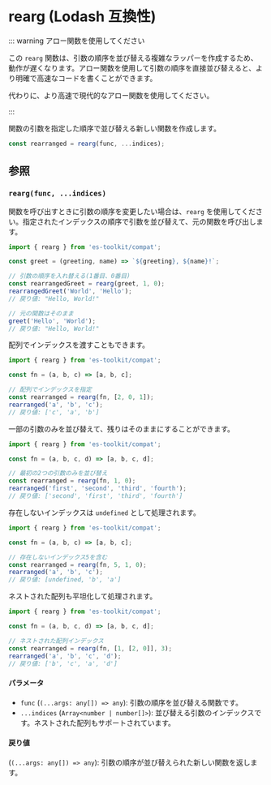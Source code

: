 # rearg (Lodash 互換性)

::: warning アロー関数を使用してください

この `rearg` 関数は、引数の順序を並び替える複雑なラッパーを作成するため、動作が遅くなります。アロー関数を使用して引数の順序を直接並び替えると、より明確で高速なコードを書くことができます。

代わりに、より高速で現代的なアロー関数を使用してください。

:::

関数の引数を指定した順序で並び替える新しい関数を作成します。

```typescript
const rearranged = rearg(func, ...indices);
```

## 参照

### `rearg(func, ...indices)`

関数を呼び出すときに引数の順序を変更したい場合は、`rearg` を使用してください。指定されたインデックスの順序で引数を並び替えて、元の関数を呼び出します。

```typescript
import { rearg } from 'es-toolkit/compat';

const greet = (greeting, name) => `${greeting}, ${name}!`;

// 引数の順序を入れ替える(1番目、0番目)
const rearrangedGreet = rearg(greet, 1, 0);
rearrangedGreet('World', 'Hello');
// 戻り値: "Hello, World!"

// 元の関数はそのまま
greet('Hello', 'World');
// 戻り値: "Hello, World!"
```

配列でインデックスを渡すこともできます。

```typescript
import { rearg } from 'es-toolkit/compat';

const fn = (a, b, c) => [a, b, c];

// 配列でインデックスを指定
const rearranged = rearg(fn, [2, 0, 1]);
rearranged('a', 'b', 'c');
// 戻り値: ['c', 'a', 'b']
```

一部の引数のみを並び替えて、残りはそのままにすることができます。

```typescript
import { rearg } from 'es-toolkit/compat';

const fn = (a, b, c, d) => [a, b, c, d];

// 最初の2つの引数のみを並び替え
const rearranged = rearg(fn, 1, 0);
rearranged('first', 'second', 'third', 'fourth');
// 戻り値: ['second', 'first', 'third', 'fourth']
```

存在しないインデックスは `undefined` として処理されます。

```typescript
import { rearg } from 'es-toolkit/compat';

const fn = (a, b, c) => [a, b, c];

// 存在しないインデックス5を含む
const rearranged = rearg(fn, 5, 1, 0);
rearranged('a', 'b', 'c');
// 戻り値: [undefined, 'b', 'a']
```

ネストされた配列も平坦化して処理されます。

```typescript
import { rearg } from 'es-toolkit/compat';

const fn = (a, b, c, d) => [a, b, c, d];

// ネストされた配列インデックス
const rearranged = rearg(fn, [1, [2, 0]], 3);
rearranged('a', 'b', 'c', 'd');
// 戻り値: ['b', 'c', 'a', 'd']
```

#### パラメータ

- `func` (`(...args: any[]) => any`): 引数の順序を並び替える関数です。
- `...indices` (`Array<number | number[]>`): 並び替える引数のインデックスです。ネストされた配列もサポートされています。

#### 戻り値

(`(...args: any[]) => any`): 引数の順序が並び替えられた新しい関数を返します。
